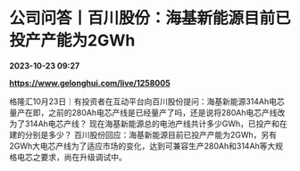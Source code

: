 # 公司问答丨百川股份：海基新能源目前已投产产能为2GWh

**2023-10-23 09:27**

**https://www.gelonghui.com/live/1258005**

格隆汇10月23日｜有投资者在互动平台向百川股份提问：海基新能源314Ah电芯量产在即，之前的280Ah电芯产线是已经量产了吗，还是说将280Ah电芯产线改为了314Ah电芯产线？ 现在海基新能源总的电池产线共计多少GWh，已投产和在建的分别是多少？ 百川股份回应：海基新能源目前已投产产能为2GWh，另有2GWh大电芯产线为了适应市场的变化，达到可兼容生产280Ah和314Ah等大规格电芯之要求，尚在升级调试中。